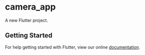 # camera_app

A new Flutter project.

## Getting Started

For help getting started with Flutter, view our online
[documentation](https://flutter.io/).

